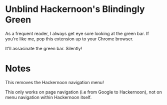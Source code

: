 # Unblind Hackernoon's Blindingly Green

As a frequent reader, I always get eye sore looking at the green bar. If you're like me, pop this extension up to your Chrome browser. 

It'll assasinate the green bar. Silently!

# Notes

This removes the Hackernoon navigation menu!

This only works on page navigation (i.e from Google to Hackernoon), not on menu navigation within Hackernoon itself.